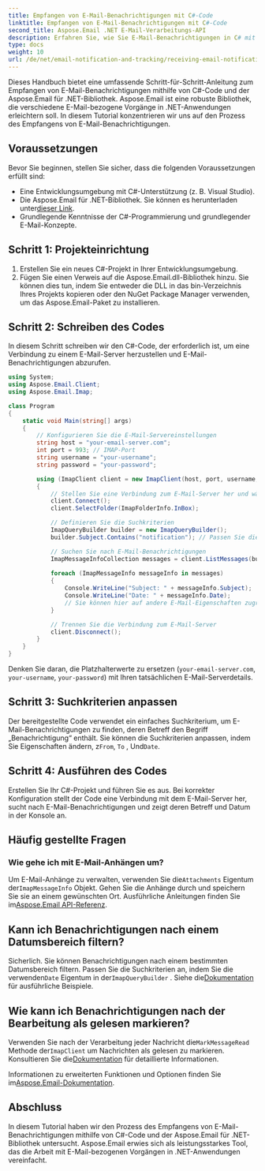 ```yaml
---
title: Empfangen von E-Mail-Benachrichtigungen mit C#-Code
linktitle: Empfangen von E-Mail-Benachrichtigungen mit C#-Code
second_title: Aspose.Email .NET E-Mail-Verarbeitungs-API
description: Erfahren Sie, wie Sie E-Mail-Benachrichtigungen in C# mit Aspose.Email für .NET empfangen. Effizientes Codebeispiel bereitgestellt.
type: docs
weight: 10
url: /de/net/email-notification-and-tracking/receiving-email-notifications-with-csharp-code/
---
```


Dieses Handbuch bietet eine umfassende Schritt-für-Schritt-Anleitung zum Empfangen von E-Mail-Benachrichtigungen mithilfe von C#-Code und der Aspose.Email für .NET-Bibliothek. Aspose.Email ist eine robuste Bibliothek, die verschiedene E-Mail-bezogene Vorgänge in .NET-Anwendungen erleichtern soll. In diesem Tutorial konzentrieren wir uns auf den Prozess des Empfangens von E-Mail-Benachrichtigungen.

## Voraussetzungen

Bevor Sie beginnen, stellen Sie sicher, dass die folgenden Voraussetzungen erfüllt sind:

- Eine Entwicklungsumgebung mit C#-Unterstützung (z. B. Visual Studio).
-  Die Aspose.Email für .NET-Bibliothek. Sie können es herunterladen unter[dieser Link](https://releases.aspose.com/email/net).
- Grundlegende Kenntnisse der C#-Programmierung und grundlegender E-Mail-Konzepte.

## Schritt 1: Projekteinrichtung

1. Erstellen Sie ein neues C#-Projekt in Ihrer Entwicklungsumgebung.
2. Fügen Sie einen Verweis auf die Aspose.Email.dll-Bibliothek hinzu. Sie können dies tun, indem Sie entweder die DLL in das bin-Verzeichnis Ihres Projekts kopieren oder den NuGet Package Manager verwenden, um das Aspose.Email-Paket zu installieren.

## Schritt 2: Schreiben des Codes

In diesem Schritt schreiben wir den C#-Code, der erforderlich ist, um eine Verbindung zu einem E-Mail-Server herzustellen und E-Mail-Benachrichtigungen abzurufen.

```csharp
using System;
using Aspose.Email.Client;
using Aspose.Email.Imap;

class Program
{
    static void Main(string[] args)
    {
        // Konfigurieren Sie die E-Mail-Servereinstellungen
        string host = "your-email-server.com";
        int port = 993; // IMAP-Port
        string username = "your-username";
        string password = "your-password";

        using (ImapClient client = new ImapClient(host, port, username, password))
        {
            // Stellen Sie eine Verbindung zum E-Mail-Server her und wählen Sie den Posteingangsordner aus
            client.Connect();
            client.SelectFolder(ImapFolderInfo.InBox);

            // Definieren Sie die Suchkriterien
            ImapQueryBuilder builder = new ImapQueryBuilder();
            builder.Subject.Contains("notification"); // Passen Sie die Suchkriterien an

            // Suchen Sie nach E-Mail-Benachrichtigungen
            ImapMessageInfoCollection messages = client.ListMessages(builder.GetQuery());
            
            foreach (ImapMessageInfo messageInfo in messages)
            {
                Console.WriteLine("Subject: " + messageInfo.Subject);
                Console.WriteLine("Date: " + messageInfo.Date);
                // Sie können hier auf andere E-Mail-Eigenschaften zugreifen
            }

            // Trennen Sie die Verbindung zum E-Mail-Server
            client.Disconnect();
        }
    }
}
```

Denken Sie daran, die Platzhalterwerte zu ersetzen (`your-email-server.com`, `your-username`, `your-password`) mit Ihren tatsächlichen E-Mail-Serverdetails.

## Schritt 3: Suchkriterien anpassen

Der bereitgestellte Code verwendet ein einfaches Suchkriterium, um E-Mail-Benachrichtigungen zu finden, deren Betreff den Begriff „Benachrichtigung“ enthält. Sie können die Suchkriterien anpassen, indem Sie Eigenschaften ändern, z`From`, `To` , Und`Date`.

## Schritt 4: Ausführen des Codes

Erstellen Sie Ihr C#-Projekt und führen Sie es aus. Bei korrekter Konfiguration stellt der Code eine Verbindung mit dem E-Mail-Server her, sucht nach E-Mail-Benachrichtigungen und zeigt deren Betreff und Datum in der Konsole an.

## Häufig gestellte Fragen

### Wie gehe ich mit E-Mail-Anhängen um?

 Um E-Mail-Anhänge zu verwalten, verwenden Sie die`Attachments` Eigentum der`ImapMessageInfo` Objekt. Gehen Sie die Anhänge durch und speichern Sie sie an einem gewünschten Ort. Ausführliche Anleitungen finden Sie im[Aspose.Email API-Referenz](https://reference.aspose.com/email/net/).

## Kann ich Benachrichtigungen nach einem Datumsbereich filtern?

 Sicherlich. Sie können Benachrichtigungen nach einem bestimmten Datumsbereich filtern. Passen Sie die Suchkriterien an, indem Sie die verwenden`Date` Eigentum in der`ImapQueryBuilder` . Siehe die[Dokumentation](https://reference.aspose.com/email/net/aspose.email.clients.imap/imapquerybuilder/) für ausführliche Beispiele.

## Wie kann ich Benachrichtigungen nach der Bearbeitung als gelesen markieren?

Verwenden Sie nach der Verarbeitung jeder Nachricht die`MarkMessageRead` Methode der`ImapClient` um Nachrichten als gelesen zu markieren. Konsultieren Sie die[Dokumentation](https://reference.aspose.com/email/net/aspose.email.clients.imap/imapclient/) für detaillierte Informationen.

 Informationen zu erweiterten Funktionen und Optionen finden Sie im[Aspose.Email-Dokumentation](https://reference.aspose.com/email/net).

## Abschluss

In diesem Tutorial haben wir den Prozess des Empfangens von E-Mail-Benachrichtigungen mithilfe von C#-Code und der Aspose.Email für .NET-Bibliothek untersucht. Aspose.Email erwies sich als leistungsstarkes Tool, das die Arbeit mit E-Mail-bezogenen Vorgängen in .NET-Anwendungen vereinfacht.
